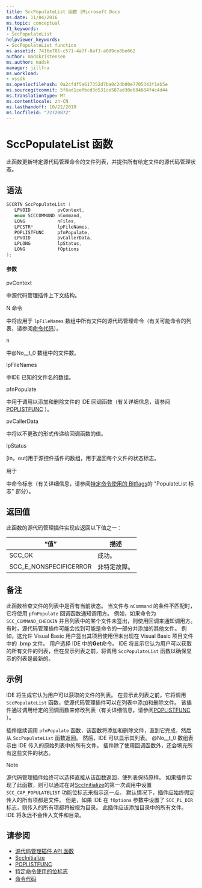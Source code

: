 ```yaml
---
title: SccPopulateList 函数 |Microsoft Docs
ms.date: 11/04/2016
ms.topic: conceptual
f1_keywords:
- SccPopulateList
helpviewer_keywords:
- SccPopulateList function
ms.assetid: 7416e781-c571-4a7f-8af3-a089ce8be662
author: madskristensen
ms.author: madsk
manager: jillfra
ms.workload:
- vssdk
ms.openlocfilehash: 0a2cfdf5a617352d7ba0c2db00e7705343f1eb5e
ms.sourcegitcommit: 5f6ad1cefbcd3d531ce587ad30e684684f4c4d44
ms.translationtype: MT
ms.contentlocale: zh-CN
ms.lasthandoff: 10/22/2019
ms.locfileid: "72720872"
---
```

# <a name="sccpopulatelist-function"></a>SccPopulateList 函数
此函数更新特定源代码管理命令的文件列表，并提供所有给定文件的源代码管理状态。

## <a name="syntax"></a>语法

```cpp
SCCRTN SccPopulateList (
   LPVOID          pvContext,
   enum SCCCOMMAND nCommand,
   LONG            nFiles,
   LPCSTR*         lpFileNames,
   POPLISTFUNC     pfnPopulate,
   LPVOID          pvCallerData,
   LPLONG          lpStatus,
   LONG            fOptions
);
```

#### <a name="parameters"></a>参数
 pvContext

中源代码管理插件上下文结构。

 N 命令

中将应用于 `lpFileNames` 数组中所有文件的源代码管理命令（有关可能命令的列表，请参阅[命令代码](../extensibility/command-code-enumerator.md)）。

 n

中@No__t_0 数组中的文件数。

 lpFileNames

中IDE 已知的文件名的数组。

 pfnPopulate

中用于调用以添加和删除文件的 IDE 回调函数（有关详细信息，请参阅[POPLISTFUNC](../extensibility/poplistfunc.md) ）。

 pvCallerData

中将以不更改的形式传递给回调函数的值。

 lpStatus

[in，out]用于源控件插件的数组，用于返回每个文件的状态标志。

 用于

中命令标志（有关详细信息，请参阅[特定命令使用的 Bitflags](../extensibility/bitflags-used-by-specific-commands.md)的 "PopulateList 标志" 部分）。

## <a name="return-value"></a>返回值
 此函数的源代码管理插件实现应返回以下值之一：

|“值”|描述|
|-----------|-----------------|
|SCC_OK|成功。|
|SCC_E_NONSPECIFICERROR|非特定故障。|

## <a name="remarks"></a>备注
 此函数检查文件的列表中是否有当前状态。 当文件与 `nCommand` 的条件不匹配时，它将使用 `pfnPopulate` 回调函数通知调用方。 例如，如果命令为 `SCC_COMMAND_CHECKIN` 并且列表中的某个文件未签出，则使用回调来通知调用方。 有时，源代码管理插件可能会找到可能是命令的一部分并添加的其他文件。 例如，这允许 Visual Basic 用户签出其项目使用但未出现在 Visual Basic 项目文件中的 .bmp 文件。 用户选择 IDE 中的**Get**命令。 IDE 将显示它认为用户可以获取的所有文件的列表，但在显示列表之前，将调用 `SccPopulateList` 函数以确保显示的列表是最新的。

## <a name="example"></a>示例
 IDE 将生成它认为用户可以获取的文件的列表。 在显示此列表之前，它将调用 `SccPopulateList` 函数，使源代码管理插件可以在列表中添加和删除文件。 该插件通过调用给定的回调函数来修改列表（有关详细信息，请参阅[POPLISTFUNC](../extensibility/poplistfunc.md) ）。

 插件继续调用 `pfnPopulate` 函数，该函数将添加和删除文件，直到它完成，然后从 `SccPopulateList` 函数返回。 然后，IDE 可以显示其列表。 @No__t_0 数组表示由 IDE 传入的原始列表中的所有文件。 插件除了使用回调函数外，还会填充所有这些文件的状态。

> [!NOTE]
> 源代码管理插件始终可以选择直接从该函数返回，使列表保持原样。 如果插件实现了此函数，则可以通过在对[SccInitialize](../extensibility/sccinitialize-function.md)的第一次调用中设置 `SCC_CAP_POPULATELIST` 功能位标志来指示这一点。 默认情况下，插件应始终假定传入的所有项都是文件。 但是，如果 IDE 在 `fOptions` 参数中设置了 `SCC_PL_DIR` 标志，则传入的所有项都将被视为目录。 此插件应该添加目录中的所有文件。 IDE 将永远不会传入文件和目录。

## <a name="see-also"></a>请参阅
- [源代码管理插件 API 函数](../extensibility/source-control-plug-in-api-functions.md)
- [SccInitialize](../extensibility/sccinitialize-function.md)
- [POPLISTFUNC](../extensibility/poplistfunc.md)
- [特定命令使用的位标志](../extensibility/bitflags-used-by-specific-commands.md)
- [命令代码](../extensibility/command-code-enumerator.md)